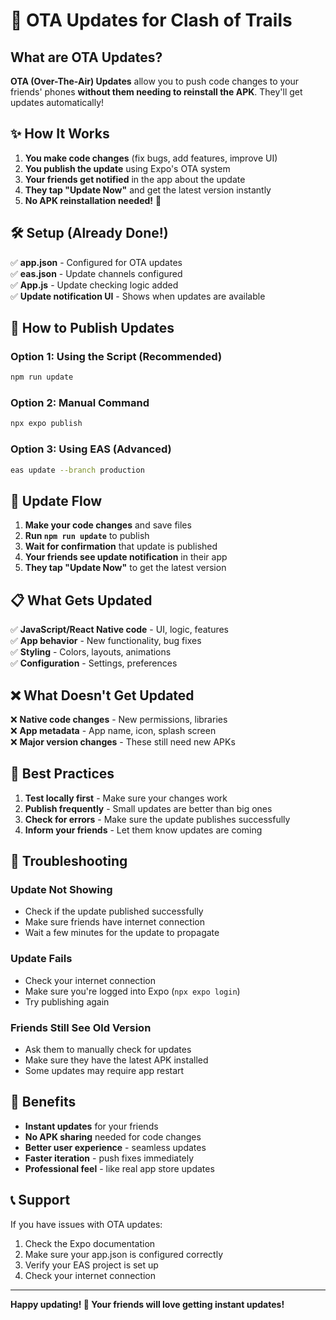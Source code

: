 # 🚀 OTA Updates for Clash of Trails

## What are OTA Updates?

**OTA (Over-The-Air) Updates** allow you to push code changes to your friends' phones **without them needing to reinstall the APK**. They'll get updates automatically!

## ✨ How It Works

1. **You make code changes** (fix bugs, add features, improve UI)
2. **You publish the update** using Expo's OTA system
3. **Your friends get notified** in the app about the update
4. **They tap "Update Now"** and get the latest version instantly
5. **No APK reinstallation needed!** 🎉

## 🛠️ Setup (Already Done!)

✅ **app.json** - Configured for OTA updates  
✅ **eas.json** - Update channels configured  
✅ **App.js** - Update checking logic added  
✅ **Update notification UI** - Shows when updates are available  

## 📱 How to Publish Updates

### Option 1: Using the Script (Recommended)
```bash
npm run update
```

### Option 2: Manual Command
```bash
npx expo publish
```

### Option 3: Using EAS (Advanced)
```bash
eas update --branch production
```

## 🔄 Update Flow

1. **Make your code changes** and save files
2. **Run `npm run update`** to publish
3. **Wait for confirmation** that update is published
4. **Your friends see update notification** in their app
5. **They tap "Update Now"** to get the latest version

## 📋 What Gets Updated

✅ **JavaScript/React Native code** - UI, logic, features  
✅ **App behavior** - New functionality, bug fixes  
✅ **Styling** - Colors, layouts, animations  
✅ **Configuration** - Settings, preferences  

## ❌ What Doesn't Get Updated

❌ **Native code changes** - New permissions, libraries  
❌ **App metadata** - App name, icon, splash screen  
❌ **Major version changes** - These still need new APKs  

## 🎯 Best Practices

1. **Test locally first** - Make sure your changes work
2. **Publish frequently** - Small updates are better than big ones
3. **Check for errors** - Make sure the update publishes successfully
4. **Inform your friends** - Let them know updates are coming

## 🚨 Troubleshooting

### Update Not Showing
- Check if the update published successfully
- Make sure friends have internet connection
- Wait a few minutes for the update to propagate

### Update Fails
- Check your internet connection
- Make sure you're logged into Expo (`npx expo login`)
- Try publishing again

### Friends Still See Old Version
- Ask them to manually check for updates
- Make sure they have the latest APK installed
- Some updates may require app restart

## 🎉 Benefits

- **Instant updates** for your friends
- **No APK sharing** needed for code changes
- **Better user experience** - seamless updates
- **Faster iteration** - push fixes immediately
- **Professional feel** - like real app store updates

## 📞 Support

If you have issues with OTA updates:
1. Check the Expo documentation
2. Make sure your app.json is configured correctly
3. Verify your EAS project is set up
4. Check your internet connection

---

**Happy updating! 🚀 Your friends will love getting instant updates!**

